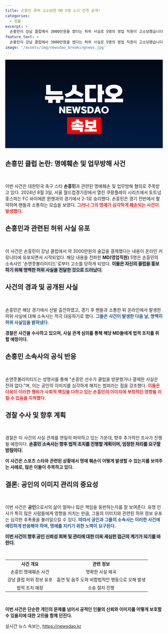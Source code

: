 ```yaml
---
title: 손흥민 루머 고소당한 MD 5명 소식 전격 공개!
categories:
  - 법률
excerpt: >
  손흥민이 강남 클럽에서 3000만원을 썼다는 허위 사실로 5명의 영업 직원이 고소당했습니다. 소속사 측은 명백한 명예훼손이라며 법적 조치를 예고했습니다. 과연 진실은 무엇일까요?
feature_text: >
  손흥민이 강남 클럽에서 3000만원을 썼다는 허위 사실로 5명의 영업 직원이 고소당했습니다. 소속사 측은 명백한 명예훼손이라며 법적 조치를 예고했습니다. 과연 진실은 무엇일까요?
image: '/assets/img/newsdao_breakingnews.jpg'
---
```


<p><img src="/assets/img/newsdao_breakingnews.jpg" alt="koreaapp 속보" /></p>

<h2 data-ke-size="size26">손흥민 클럽 논란: 명예훼손 및 업무방해 사건</h2>

<p data-ke-size="size16">&nbsp;</p>

<p>이번 사건은 대한민국 축구 스타 <b>손흥민</b>과 관련된 명예훼손 및 업무방해 혐의로 주목받고 있다. 2024년 8월 3일, 서울 월드컵경기장에서 열린 쿠팡플레이 시리즈에서 토트넘 홋스퍼는 FC 바이에른 뮌헨과의 경기에서 2-1로 승리했다. 손흥민은 경기 전반에서 활약하며 팬들과 소통하는 모습을 보였다. <b><span style="color: #ee2323;">그러나 그의 명예가 심각하게 훼손되는 사건이 발생했다.</span></b> </p>

<h2 data-ke-size="size26">손흥민과 관련된 허위 사실 유포</h2>

<p data-ke-size="size16">&nbsp;</p>

<p>이 사건은 손흥민이 강남 클럽에서 약 3000만원의 술값을 결제했다는 내용이 온라인 커뮤니티에 유포되면서 시작되었다. 해당 내용을 전파한 <b>MD(영업직원)</b> 5명은 손흥민의 소속사인 '손앤풋볼리미티드'로부터 고소를 당하게 되었다. <b><span style="background-color: #21538527;">이들은 자신의 클럽을 홍보하기 위해 명백한 허위 사실을 전달한 것으로 드러났다.</span></b> </p>

<h2 data-ke-size="size26">사건의 경과 및 공개된 사실</h2>

<p data-ke-size="size16">&nbsp;</p>

<p>손흥민은 해당 경기에서 선발 출전하였고, 경기 후 팬들과 소통한 뒤 온라인에서 발생한 허위 사실에 대해 소속사는 적극 대응하기로 했다. <b><span style="color: #1a5490;">그들은 사건이 발생한 다음 날, 명백히 허위 사실임을 밝혀냈다.</span></b> </p>

<p><b>경찰은 사건을 수사하고 있으며, 사실 관계 심의를 통해 해당 MD들에게 법적 조치를 취할 예정이다.</b> </p>

<h2 data-ke-size="size26">손흥민 소속사의 공식 반응</h2>

<p data-ke-size="size16">&nbsp;</p>

<p>손앤풋볼리미티드는 성명서를 통해 "손흥민 선수가 클럽을 방문했거나 결제한 사실은 전혀 없다."며, 이는 공인의 이미지를 심각하게 해치는 범죄라는 점을 강조했다. <b><span style="color: #ee2323;">이들은 더욱이 이러한 행위가 사회적 책임을 다하고 있는 손흥민의 이미지에 부정적인 영향을 미칠 수 있음을 지적했다.</span></b> </p>

<h2 data-ke-size="size26">경찰 수사 및 향후 계획</h2>

<p data-ke-size="size16">&nbsp;</p>

<p>경찰은 이 사건의 사실 관계를 면밀히 파악하고 있는 가운데, 향후 추가적인 조사가 진행될 예정이다. <b><span style="background-color: #21538527;">손흥민 소속사는 향후 법적 조치를 진행할 계획이며, 엄정한 처리를 요구할 방침이다.</span></b> </p>

<p><b>이 사건은 스포츠 스타와 관련된 상황에서 명예 훼손이 어떻게 발생할 수 있는지를 보여주는 사례로, 많은 이들이 주목하고 있다.</b> </p>

<h2 data-ke-size="size26">결론: 공인의 이미지 관리의 중요성</h2>

<p data-ke-size="size16">&nbsp;</p>

<p>이번 사건은 <b>공인</b>으로서의 삶이 얼마나 많은 책임을 동반하는지를 잘 보여준다. 유명 인사가 특히 많은 사람들에게 영향을 미치는 만큼, 그들의 이미지와 관련된 허위 정보 유포는 심각한 후폭풍을 불러일으킬 수 있다. <b><span style="color: #1a5490;">따라서 공인과 그들의 소속사는 이러한 사건에 예민하게 반응해야 하며, 명예를 지키기 위한 노력이 요구된다.</span></b> </p>

<p><b><span style="background-color: #21538527;">이번 사건이 향후 공인 신뢰성 회복 및 관리에 대한 더욱 세심한 접근의 계기가 되기를 바란다.</span></b> </p>

<p data-ke-size="size16">&nbsp;</p>

<table style="width: 100%; border-collapse: collapse;">
<tr>
<td style="text-align: center; height: 17px;"><b>사건 개요</b></td>
<td style="text-align: center; height: 17px;"><b>관련 정보</b></td>
</tr>
<tr>
<td style="text-align: center; height: 17px;">손흥민 명예훼손 사건</td>
<td style="text-align: center; height: 17px;">명확한 사실 왜곡</td>
</tr>
<tr>
<td style="text-align: center; height: 17px;">강남 클럽 허위 정보 유포</td>
<td style="text-align: center; height: 17px;">흡연 및 음주 도와 비합법적인 행동으로 오해 발생</td>
</tr>
<tr>
<td style="text-align: center; height: 17px;">법적 조치 예정</td>
<td style="text-align: center; height: 17px;">소송 절차 진행</td>
</tr>
</table>

<p data-ke-size="size16">&nbsp;</p>

<p><b>이번 사건은 단순한 개인의 문제를 넘어서 공적인 인물의 신뢰와 이미지를 어떻게 보호할 수 있을지에 대한 고민을 함께 던진다.</b> </p>
실시간 뉴스 속보는, <a href="https://newsdao.kr" rel="dofollow">https://newsdao.kr</a>


